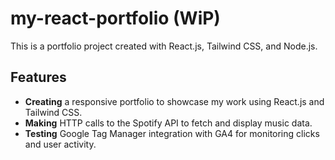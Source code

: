# my-react-portfolio (WiP)

This is a portfolio project created with React.js, Tailwind CSS, and Node.js.

## Features

- **Creating** a responsive portfolio to showcase my work using React.js and Tailwind CSS.
- **Making** HTTP calls to the Spotify API to fetch and display music data.
- **Testing** Google Tag Manager integration with GA4 for monitoring clicks and user activity.
